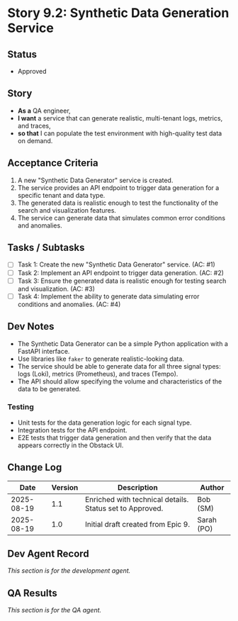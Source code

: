 # Story 9.2: Synthetic Data Generation Service

## Status
- Approved

## Story
- **As a** QA engineer,
- **I want** a service that can generate realistic, multi-tenant logs, metrics, and traces,
- **so that** I can populate the test environment with high-quality test data on demand.

## Acceptance Criteria
1.  A new "Synthetic Data Generator" service is created.
2.  The service provides an API endpoint to trigger data generation for a specific tenant and data type.
3.  The generated data is realistic enough to test the functionality of the search and visualization features.
4.  The service can generate data that simulates common error conditions and anomalies.

## Tasks / Subtasks
- [ ] Task 1: Create the new "Synthetic Data Generator" service. (AC: #1)
- [ ] Task 2: Implement an API endpoint to trigger data generation. (AC: #2)
- [ ] Task 3: Ensure the generated data is realistic enough for testing search and visualization. (AC: #3)
- [ ] Task 4: Implement the ability to generate data simulating error conditions and anomalies. (AC: #4)

## Dev Notes
- The Synthetic Data Generator can be a simple Python application with a FastAPI interface.
- Use libraries like `faker` to generate realistic-looking data.
- The service should be able to generate data for all three signal types: logs (Loki), metrics (Prometheus), and traces (Tempo).
- The API should allow specifying the volume and characteristics of the data to be generated.

### Testing
- Unit tests for the data generation logic for each signal type.
- Integration tests for the API endpoint.
- E2E tests that trigger data generation and then verify that the data appears correctly in the Obstack UI.

## Change Log
| Date | Version | Description | Author |
| --- | --- | --- | --- |
| 2025-08-19 | 1.1 | Enriched with technical details. Status set to Approved. | Bob (SM) |
| 2025-08-19 | 1.0 | Initial draft created from Epic 9. | Sarah (PO) |

## Dev Agent Record
*This section is for the development agent.*

## QA Results
*This section is for the QA agent.*
